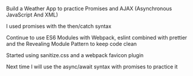 Build a Weather App to practice Promises and AJAX (Asynchronous JavaScript And XML)

I used promises with the then/catch syntax

Continue to use ES6 Modules with Webpack, eslint combined with prettier and the Revealing Module Pattern to keep code clean

Started using sanitize.css and a webpack favicon plugin

Next time I will use the async/await syntax with promises to practice it
